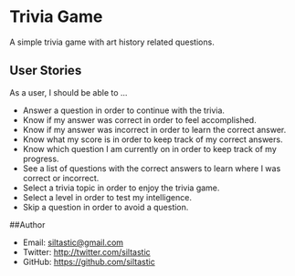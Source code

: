 # Trivia Game
A simple trivia game with art history related questions.

## User Stories
As a user, I should be able to ...

* Answer a question in order to continue with the trivia.
* Know if my answer was correct in order to feel accomplished.
* Know if my answer was incorrect in order to learn the correct answer.
* Know what my score is in order to keep track of my correct answers.
* Know which question I am currently on in order to keep track of my progress.
* See a list of questions with the correct answers to learn where I was correct or incorrect.
* Select a trivia topic in order to enjoy the trivia game.
* Select a level in order to test my intelligence.
* Skip a question in order to avoid a question.

##Author
- Email: siltastic@gmail.com
- Twitter: http://twitter.com/siltastic
- GitHub: https://github.com/siltastic
